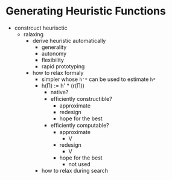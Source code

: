 # Generating Heuristic Functions

+ constrcuct heurisctic
    * ralaxing
        - derive heuristic automatically
            + generality
            + autonomy
            + flexibility
            + rapid prototyping
        - how to relax formaly
            + simpler whose `h'*` can be used to estimate  `h*`
            +  h(Π) := h' * (r(Π))
                * native?
                * efﬁciently constructible?
                    - approximate
                    - redesign
                    - hope for the best
                * efﬁciently computable?
                    - approximate
                        + V
                    - redesign
                        + V
                    - hope for the best
                        + not used
            + how to relax during search